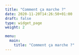 ```yaml
---
title: "Comment ça marche ?"
date: 2020-11-20T14:26:50+01:00
draft: false
type: widget_page
weight: 2

menu:
  main:
    title: "Comment ça marche ?"
---
```

